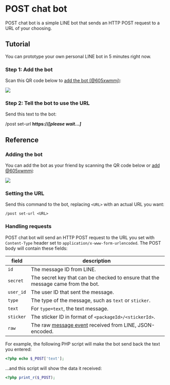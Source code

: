 POST chat bot
=============

POST chat bot is a simple LINE bot that sends an HTTP POST request to a URL of your choosing.

## Tutorial

You can prototype your own personal LINE bot in 5 minutes right now.

### Step 1: Add the bot

Scan this QR code below to <a href="https://line.me/R/ti/p/%40605xwmmj">add the bot (@605xwmmj)</a>:

<a href="https://line.me/R/ti/p/%40605xwmmj"><img src="https://qr-official.line.me/sid/M/605xwmmj.png"></a>

### Step 2: Tell the bot to use the URL

Send this text to the bot:

<div class="chat-bubbles">
  <p class="me">/post set-url <strong id="endpointText">https://<em>[please wait...]</em></strong></p>
</div>


<!-- <div id="runkitEmbed">
exports.endpoint = function(request, response) {
    response.end("Hello world!");
}
</div> -->


## Reference

### Adding the bot

You can add the bot as your friend by scanning the QR code below or <a href="https://line.me/R/ti/p/%40605xwmmj">add @605xwmmj</a>:

<a href="https://line.me/R/ti/p/%40605xwmmj"><img src="https://qr-official.line.me/sid/M/605xwmmj.png"></a>

### Setting the URL

Send this command to the bot, replacing `<URL>` with an actual URL you want:

```
/post set-url <URL>
```

### Handling requests

POST chat bot will send an HTTP POST request to the URL you set with `Content-Type` header set to `application/x-www-form-urlencoded`.
The POST body will contain these fields:

| field | description |
| ----- | ----------- |
| `id` | The message ID from LINE. |
| `secret` | The secret key that can be checked to ensure that the message came from the bot. |
| `user_id` | The user ID that sent the message. |
| `type` | The type of the message, such as `text` or `sticker`. |
| `text` | For `type=text`, the text message. |
| `sticker` | The sticker ID in format of `<packageId>/<stickerId>`. |
| `raw` | The raw [message event](https://developers.line.biz/en/reference/messaging-api/#message-event) received from LINE, JSON-encoded. |

For example, the following PHP script will make the bot send back the text you entered:

```php
<?php echo $_POST['text'];
```

…and this script will show the data it received:

```php
<?php print_r($_POST);
```